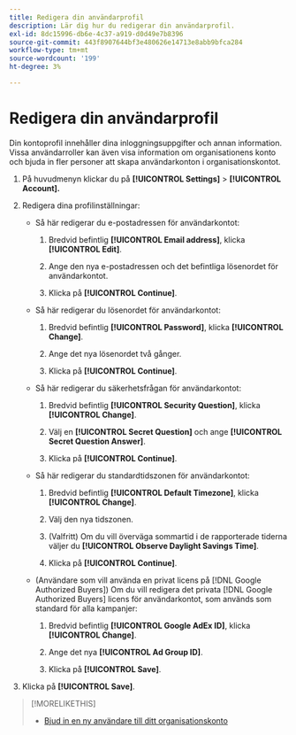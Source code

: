 ```yaml
---
title: Redigera din användarprofil
description: Lär dig hur du redigerar din användarprofil.
exl-id: 8dc15996-db6e-4c37-a919-d0d49e7b8396
source-git-commit: 443f8907644bf3e480626e14713e8abb9bfca284
workflow-type: tm+mt
source-wordcount: '199'
ht-degree: 3%

---
```


# Redigera din användarprofil

Din kontoprofil innehåller dina inloggningsuppgifter och annan information. Vissa användarroller kan även visa information om organisationens konto och bjuda in fler personer att skapa användarkonton i organisationskontot.

1. På huvudmenyn klickar du på **[!UICONTROL Settings]** > **[!UICONTROL Account].**

1. Redigera dina profilinställningar:

   * Så här redigerar du e-postadressen för användarkontot:

      1. Bredvid befintlig **[!UICONTROL Email address]**, klicka **[!UICONTROL Edit]**.

      1. Ange den nya e-postadressen och det befintliga lösenordet för användarkontot.

      1. Klicka på **[!UICONTROL Continue]**.
   * Så här redigerar du lösenordet för användarkontot:

      1. Bredvid befintlig **[!UICONTROL Password]**, klicka **[!UICONTROL Change]**.

      1. Ange det nya lösenordet två gånger.

      1. Klicka på **[!UICONTROL Continue]**.
   * Så här redigerar du säkerhetsfrågan för användarkontot:

      1. Bredvid befintlig **[!UICONTROL Security Question]**, klicka **[!UICONTROL Change]**.

      1. Välj en **[!UICONTROL Secret Question]** och ange **[!UICONTROL Secret Question Answer]**.

      1. Klicka på **[!UICONTROL Continue]**.
   * Så här redigerar du standardtidszonen för användarkontot:

      1. Bredvid befintlig **[!UICONTROL Default Timezone]**, klicka **[!UICONTROL Change]**.

      1. Välj den nya tidszonen.

      1. (Valfritt) Om du vill överväga sommartid i de rapporterade tiderna väljer du **[!UICONTROL Observe Daylight Savings Time]**.

      1. Klicka på **[!UICONTROL Continue]**.
   * (Användare som vill använda en privat licens på [!DNL Google Authorized Buyers]) Om du vill redigera det privata [!DNL Google Authorized Buyers] licens för användarkontot, som används som standard för alla kampanjer:

      1. Bredvid befintlig **[!UICONTROL Google AdEx ID]**, klicka **[!UICONTROL Change]**.

      1. Ange det nya **[!UICONTROL Ad Group ID]**.

      1. Klicka på **[!UICONTROL Save]**.





1. Klicka på **[!UICONTROL Save]**.

>[!MORELIKETHIS]
>
>* [Bjud in en ny användare till ditt organisationskonto](user-invite.md)


<!-- >* [User Profile and Organization Account Settings](user-and-account-settings.md) -->

